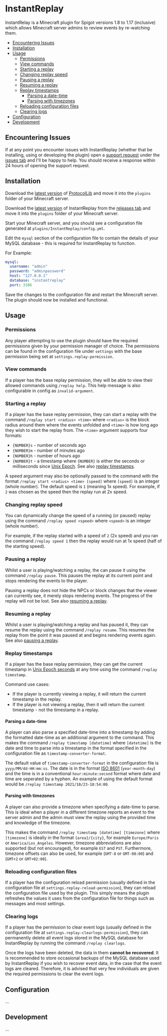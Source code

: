 # InstantReplay

InstantRelay is a Minecraft plugin for Spigot versions 1.8 to 1.17 (inclusive) which allows Minecraft server admins to
review events by re-watching them.

- [Encountering Issues](#encountering-issues)
- [Installation](#installation)
- [Usage](#usage)
  - [Permissions](#permissions)
  - [View commands](#view-commands)
  - [Starting a replay](#starting-a-replay)
  - [Changing replay speed](#changing-replay-speed)
  - [Pausing a replay](#pausing-a-replay)
  - [Resuming a replay](#resuming-a-replay)
  - [Replay timestamps](#replay-timestamps)
    - [Parsing a date-time](#parsing-a-date-time)
    - [Parsing with timezones](#parsing-with-timezones)
  - [Reloading configuration files](#reloading-configuration-files)
  - [Clearing logs](#clearing-logs)
- [Configuration](#configuration)
- [Development](#development)

## Encountering Issues

If at any point you encounter issues with InstantReplay (whether that be installing, using or developing the plugin)
open
a [support request](https://github.com/Ben-D-Anderson/InstantReplay/issues/new?assignees=Ben-D-Anderson&labels=support&template=support-request.md&title=)
under the [issues tab](https://github.com/Ben-D-Anderson/InstantReplay/issues) and I'll be happy to help. You should
receive a response within 24 hours of opening the support request.

## Installation

Download the [latest version](https://github.com/dmulloy2/ProtocolLib/releases/latest)
of [ProtocolLib](https://github.com/dmulloy2/ProtocolLib) and move it into the `plugins` folder of your Minecraft
server.

Download the [latest version](https://github.com/Ben-D-Anderson/InstantReplay/releases/latest) of InstantReplay from
the [releases tab](https://github.com/Ben-D-Anderson/InstantReplay/releases) and move it into the `plugins` folder of
your Minecraft server.

Start your Minecraft server, and you should see a configuration file generated at `plugins/InstantReplay/config.yml`.

Edit the `mysql` section of the configuration file to contain the details of your MySQL database - this is required for
InstantReplay to function.

For Example:

```yaml
mysql:
  username: "admin"
  password: "adminpassword"
  host: "127.0.0.1"
  database: "instantreplay"
  port: 3306
```

Save the changes to the configuration file and restart the Minecraft server. The plugin should now be installed and
functional.

## Usage
### Permissions

Any player attempting to use the plugin should have the required permissions given by your permission manager of choice.
The permissions can be found in the configuration file under `settings` with the base permission being set
at `settings.replay-permission`.

### View commands

If a player has the base replay permission, they will be able to view their allowed commands using `/replay help`. This
help message is also configurable in config as `invalid-argument`.

### Starting a replay
If a player has the base replay permission, they can start a replay with the command `/replay start <radius> <time>`
where `<radius>` is the block radius around them where the events unfolded and `<time>` is how long ago they wish to
start the replay from. The `<time>` argument supports four formats:

- `{NUMBER}s` - number of seconds ago
- `{NUMBER}m` - number of minutes ago
- `{NUMBER}h` - number of hours ago
- `{NUMBER}t` - a timestamp where `{NUMBER}` is either the seconds or milliseconds
  since [Unix Epoch](https://www.unixtimestamp.com/). See also [replay timestamps](#replay-timestamps).

A speed argument may also be optionally passed to the command with the format `/replay start <radius> <time> [speed]`
where `[speed]` is an integer (whole number). The default speed is `1` (meaning 1x speed). For example, if `2` was
chosen as the speed then the replay run at 2x speed.

### Changing replay speed

You can dynamically change the speed of a running (or paused) replay using the command `/replay speed <speed>`
where `<speed>` is an integer (whole number).

For example, if the replay started with a speed of `2` (2x speed) and you ran the command `/replay speed 1` then the
replay would run at 1x speed (half of the starting speed).

### Pausing a replay

Whilst a user is playing/watching a replay, the can pause it using the command `/replay pause`. This pauses the replay
at its current point and stops rendering the events to the player.

Pausing a replay does not hide the NPCs or block changes that the viewer can currently see, it merely stops rendering
events. The progress of the replay will not be lost. See also [resuming a replay](#resuming-a-replay).

### Resuming a replay

Whilst a user is playing/watching a replay and has paused it, they can resume the replay using the
command `/replay resume`. This resumes the replay from the point it was paused at and begins rendering events again. See
also [pausing a replay](#pausing-a-replay).

### Replay timestamps

If a player has the base replay permission, they can get the current timestamp
in [Unix Epoch seconds](https://www.unixtimestamp.com/) at any time using the command `/replay timestamp`.

Command use cases:

- If the player is currently viewing a replay, it will return the current timestamp in the replay.
- If the player is not viewing a replay, then it will return the current timestamp - not the timestamp in a replay.

#### Parsing a date-time

A player can also parse a specified date-time into a timestamp by adding the formatted date-time as an additional
argument to the command. This makes the command `/replay timestamp [datetime]` where `[datetime]` is the date and time
to parse into a timestamp in the format specified in the configuration file as `timestamp-converter-format`.

The default value of `timestamp-converter-format` in the configuration file is `yyyy/MM/dd-HH:mm:ss`. The date is in the
format [ISO 8601](https://en.wikipedia.org/wiki/ISO_8601) (`year-month-day`) and the time is in a
conventional `hour:minute:second` format where date and time are seperated by a hyphen. An example of using the default
format would be `/replay timestamp 2021/10/23-18:54:00`.

#### Parsing with timezones

A player can also provide a timezone when specifying a date-time to parse. This is ideal when a player in a different
timezone reports an event to the server admin and the admin must view the replay using the provided time and knowledge
of the timezone.

This makes the command `/replay timestamp [datetime] [timezone]` where `[timezone]` is ideally in the
format `{area}/{city}`, for example `Europe/Paris` or `America/Los_Angeles`. However, timezone abbreviations are also
supported (but not encouraged), for example `EST` and `PST`. Furthermore, timezone offsets can also be used, for
example (`GMT-8` or `GMT-08:00`) and (`GMT+2` or `GMT+02:00`).

### Reloading configuration files

If a player has the configuration reload permission (usually defined in the configuration file
at `settings.replay-reload-permission`), they can reload the configuration file used by the plugin. This simply means
the plugin refreshes the values it uses from the configuration file for things such as messages and most settings.

### Clearing logs

If a player has the permission to clear event logs (usually defined in the configuration file
at `settings.replay-clearlogs-permission`), they can permanently delete all event logs stored in the MySQL database for
InstantReplay by running the command `/replay clearlogs`.

Once the logs have been deleted, the data in them **cannot be recovered**. It is recommended to store occasional backups
of the MySQL database used by InstantReplay if you wish to recover event data, in the case that the event logs are
cleared. Therefore, it is advised that very few individuals are given the required permissions to clear the event logs.

## Configuration

...

## Development

...